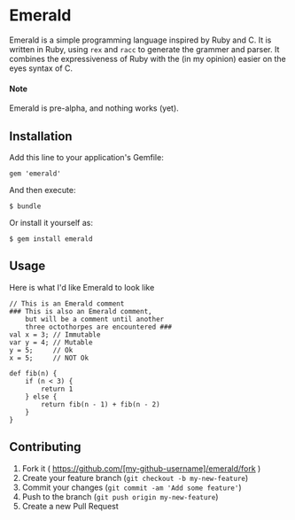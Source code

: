 # Emerald

Emerald is a simple programming language inspired by Ruby and C. It is written
in Ruby, using `rex` and `racc` to generate the grammer and parser. It combines
the expressiveness of Ruby with the (in my opinion) easier on the eyes syntax
of C.

#### Note

Emerald is pre-alpha, and nothing works (yet).

## Installation

Add this line to your application's Gemfile:

    gem 'emerald'

And then execute:

    $ bundle

Or install it yourself as:

    $ gem install emerald

## Usage

Here is what I'd like Emerald to look like

    // This is an Emerald comment
    ### This is also an Emerald comment,
        but will be a comment until another
        three octothorpes are encountered ###
    val x = 3; // Immutable
    var y = 4; // Mutable
    y = 5;     // Ok
    x = 5;     // NOT Ok

    def fib(n) {
        if (n < 3) {
            return 1
        } else {
            return fib(n - 1) + fib(n - 2)
        }
    }

## Contributing

1. Fork it ( https://github.com/[my-github-username]/emerald/fork )
2. Create your feature branch (`git checkout -b my-new-feature`)
3. Commit your changes (`git commit -am 'Add some feature'`)
4. Push to the branch (`git push origin my-new-feature`)
5. Create a new Pull Request
